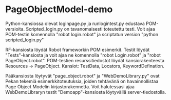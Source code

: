 # PageObjectModel-demo

Python-kansiossa olevat loginpage.py ja runlogintest.py edustava POM-versioita. Scripted_login.py on tavanomaisesti toteutettu testi.
Voit ajaa POM-testin komennolla "robot login.robot" ja scriptatun version "python scripted_login.py"

RF-kansiosta löydät Robot frameworkin POM esimerkit. Testit löydät "Tests"-kansiosta ja voit ajaa ne komennolla "robot Login.robot" ja "robot PageObject.robot".
POM-testien resurssitiedostot löydät kansiorakenteesta Resources -> PageObject. Kansiot: TestData, Locators, KeywordDefination.

Pääkansiosta löytyvät "page_object.robot" ja "WebDemoLibrary.py" ovat Pekan tekemiä esimerkkitoteutuksia, joiden tehtävänä on havainnollistaa Page Object Modelin
kirjastorakennetta. Voit halutessasi ajaa WebDemoLibraryn testit "Demoapp"-kansiosta löytyvällä server-tiedostolla.

